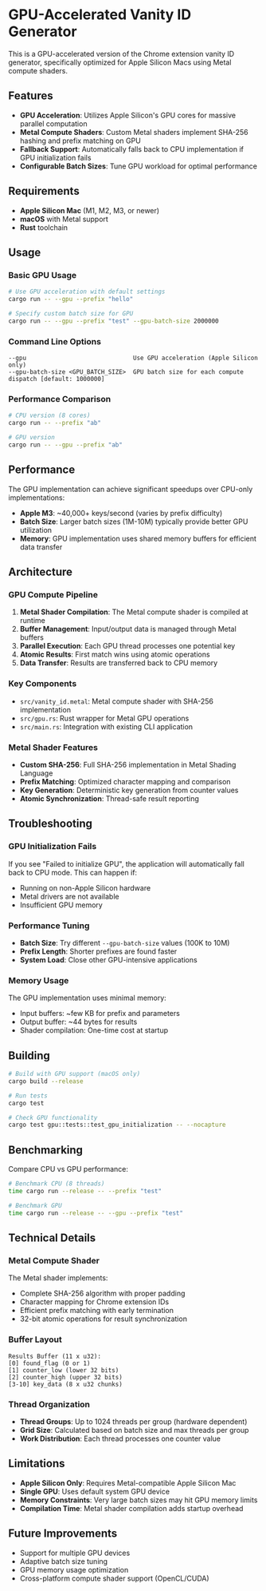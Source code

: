 # GPU-Accelerated Vanity ID Generator

This is a GPU-accelerated version of the Chrome extension vanity ID generator, specifically optimized for Apple Silicon Macs using Metal compute shaders.

## Features

- **GPU Acceleration**: Utilizes Apple Silicon's GPU cores for massive parallel computation
- **Metal Compute Shaders**: Custom Metal shaders implement SHA-256 hashing and prefix matching on GPU
- **Fallback Support**: Automatically falls back to CPU implementation if GPU initialization fails
- **Configurable Batch Sizes**: Tune GPU workload for optimal performance

## Requirements

- **Apple Silicon Mac** (M1, M2, M3, or newer)
- **macOS** with Metal support
- **Rust** toolchain

## Usage

### Basic GPU Usage

```bash
# Use GPU acceleration with default settings
cargo run -- --gpu --prefix "hello"

# Specify custom batch size for GPU
cargo run -- --gpu --prefix "test" --gpu-batch-size 2000000
```

### Command Line Options

```
--gpu                              Use GPU acceleration (Apple Silicon only)
--gpu-batch-size <GPU_BATCH_SIZE>  GPU batch size for each compute dispatch [default: 1000000]
```

### Performance Comparison

```bash
# CPU version (8 cores)
cargo run -- --prefix "ab"

# GPU version
cargo run -- --gpu --prefix "ab"
```

## Performance

The GPU implementation can achieve significant speedups over CPU-only implementations:

- **Apple M3**: ~40,000+ keys/second (varies by prefix difficulty)
- **Batch Size**: Larger batch sizes (1M-10M) typically provide better GPU utilization
- **Memory**: GPU implementation uses shared memory buffers for efficient data transfer

## Architecture

### GPU Compute Pipeline

1. **Metal Shader Compilation**: The Metal compute shader is compiled at runtime
2. **Buffer Management**: Input/output data is managed through Metal buffers
3. **Parallel Execution**: Each GPU thread processes one potential key
4. **Atomic Results**: First match wins using atomic operations
5. **Data Transfer**: Results are transferred back to CPU memory

### Key Components

- `src/vanity_id.metal`: Metal compute shader with SHA-256 implementation
- `src/gpu.rs`: Rust wrapper for Metal GPU operations
- `src/main.rs`: Integration with existing CLI application

### Metal Shader Features

- **Custom SHA-256**: Full SHA-256 implementation in Metal Shading Language
- **Prefix Matching**: Optimized character mapping and comparison
- **Key Generation**: Deterministic key generation from counter values
- **Atomic Synchronization**: Thread-safe result reporting

## Troubleshooting

### GPU Initialization Fails

If you see "Failed to initialize GPU", the application will automatically fall back to CPU mode. This can happen if:

- Running on non-Apple Silicon hardware
- Metal drivers are not available
- Insufficient GPU memory

### Performance Tuning

- **Batch Size**: Try different `--gpu-batch-size` values (100K to 10M)
- **Prefix Length**: Shorter prefixes are found faster
- **System Load**: Close other GPU-intensive applications

### Memory Usage

The GPU implementation uses minimal memory:

- Input buffers: ~few KB for prefix and parameters
- Output buffer: ~44 bytes for results
- Shader compilation: One-time cost at startup

## Building

```bash
# Build with GPU support (macOS only)
cargo build --release

# Run tests
cargo test

# Check GPU functionality
cargo test gpu::tests::test_gpu_initialization -- --nocapture
```

## Benchmarking

Compare CPU vs GPU performance:

```bash
# Benchmark CPU (8 threads)
time cargo run --release -- --prefix "test"

# Benchmark GPU
time cargo run --release -- --gpu --prefix "test"
```

## Technical Details

### Metal Compute Shader

The Metal shader implements:

- Complete SHA-256 algorithm with proper padding
- Character mapping for Chrome extension IDs
- Efficient prefix matching with early termination
- 32-bit atomic operations for result synchronization

### Buffer Layout

```
Results Buffer (11 x u32):
[0] found_flag (0 or 1)
[1] counter_low (lower 32 bits)
[2] counter_high (upper 32 bits)
[3-10] key_data (8 x u32 chunks)
```

### Thread Organization

- **Thread Groups**: Up to 1024 threads per group (hardware dependent)
- **Grid Size**: Calculated based on batch size and max threads per group
- **Work Distribution**: Each thread processes one counter value

## Limitations

- **Apple Silicon Only**: Requires Metal-compatible Apple Silicon Mac
- **Single GPU**: Uses default system GPU device
- **Memory Constraints**: Very large batch sizes may hit GPU memory limits
- **Compilation Time**: Metal shader compilation adds startup overhead

## Future Improvements

- Support for multiple GPU devices
- Adaptive batch size tuning
- GPU memory usage optimization
- Cross-platform compute shader support (OpenCL/CUDA)
